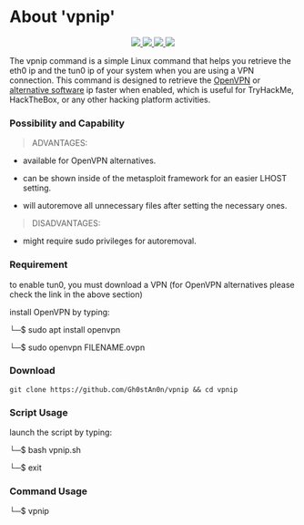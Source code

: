 # About 'vpnip'

<p align="center">
   </a>
      <a href="https://github.com/Gh0stAn0n/vpnip">
      <img src="https://img.shields.io/badge/Version-1.0.0-darkgreen">
        <img src="https://img.shields.io/badge/Release%20Date-febuary%202023-purple">
  <img src="https://shields.io/badge/Bash-100%25-066da5">
  <img src="https://shields.io/badge/Platform-Linux-darkred">
    </a>
  </p>
</p>

The vpnip command is a simple Linux command that helps you retrieve the eth0 ip and the tun0 ip of your system when you are using a VPN connection. This command is designed to retrieve the [OpenVPN](https://github.com/OpenVPN/openvpn/) or [alternative software](https://alternativeto.net/software/openvpn/?platform=linux) ip faster when enabled, which is useful for TryHackMe, HackTheBox, or any other hacking platform activities.

### Possibility and Capability

> ADVANTAGES:

- available for OpenVPN alternatives.

- can be shown inside of the metasploit framework for an easier LHOST setting.

- will autoremove all unnecessary files after setting the necessary ones.

> DISADVANTAGES:

- might require sudo privileges for autoremoval.

### Requirement

to enable tun0, you must download a VPN (for OpenVPN alternatives please check the link in the above section)

install OpenVPN by typing:

└─$ sudo apt install openvpn

└─$ sudo openvpn FILENAME.ovpn

### Download

    git clone https://github.com/Gh0stAn0n/vpnip && cd vpnip

### Script Usage

launch the script by typing:

└─$ bash vpnip.sh

└─$ exit

### Command Usage

└─$ vpnip
